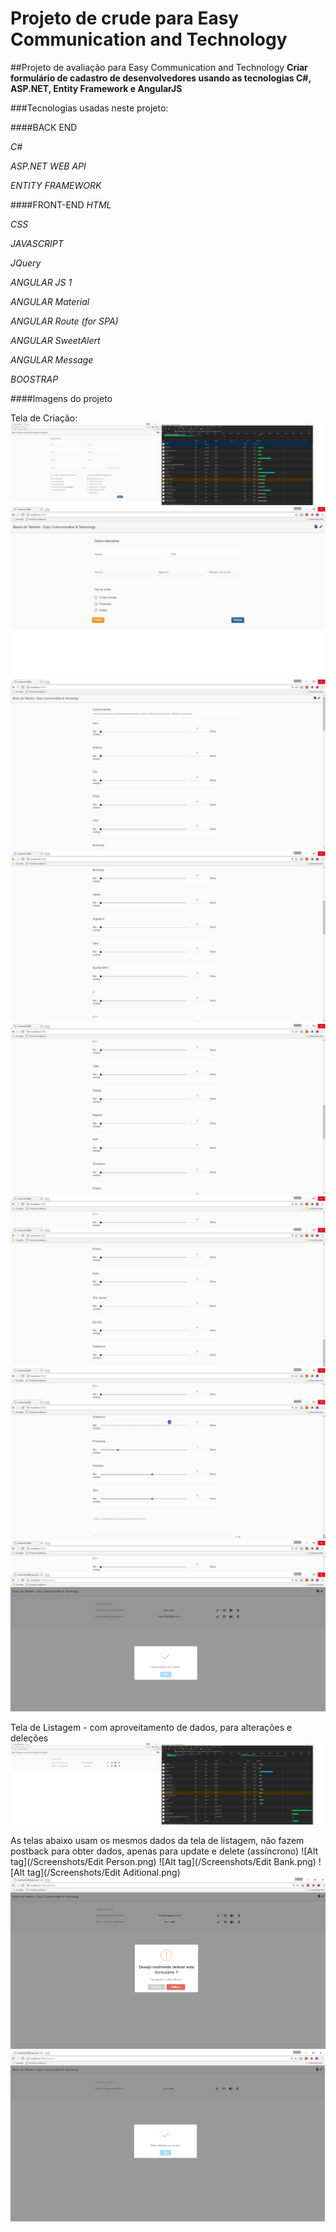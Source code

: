 # Projeto de crude para Easy Communication and Technology
##Projeto de avaliação para Easy Communication and Technology
**Criar formulário de cadastro de desenvolvedores usando as tecnologias C#, ASP.NET, Entity Framework e AngularJS**

###Tecnologias usadas neste projeto: 

####BACK END 

*C#*

*ASP.NET WEB API*

*ENTITY FRAMEWORK*

####FRONT-END
*HTML*

*CSS*

*JAVASCRIPT*

*JQuery*

*ANGULAR JS 1*

*ANGULAR Material*

*ANGULAR Route (for SPA)*

*ANGULAR SweetAlert*

*ANGULAR Message*

*BOOSTRAP*




####Imagens do projeto

Tela de Criação:
![Alt tag](/Screenshots/Insert.png)
![Alt tag](/Screenshots/insert2.png)
![Alt tag](/Screenshots/insert3.png)
![Alt tag](/Screenshots/insert3_1.png)
![Alt tag](/Screenshots/insert3_2.png)
![Alt tag](/Screenshots/insert3_3.png)
![Alt tag](/Screenshots/insert3_4.png)
![Alt tag](/Screenshots/insert4.png)

Tela de Listagem -  com aproveitamento de dados, para alterações e deleções
![Alt tag](/Screenshots/List.png)

As telas abaixo usam os mesmos dados da tela de listagem, não fazem postback para obter dados, apenas para update e delete (assíncrono)
![Alt tag](/Screenshots/Edit Person.png)
![Alt tag](/Screenshots/Edit Bank.png)
![Alt tag](/Screenshots/Edit Aditional.png)
![Alt tag](/Screenshots/Delete.png)
![Alt tag](/Screenshots/deleted.png)



